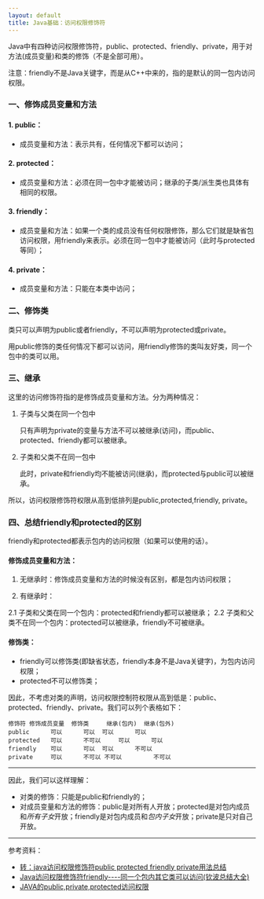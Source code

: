 ```yaml
---
layout: default
title: Java基础：访问权限修饰符
---
```

Java中有四种访问权限修饰符，public、protected、friendly、private，用于对方法(成员变量)和类的修饰（不是全部可用）。

注意：friendly不是Java关键字，而是从C++中来的，指的是默认的同一包内访问权限。


### 一、修饰成员变量和方法

#### 1. public：

* 成员变量和方法：表示共有，任何情况下都可以访问；

#### 2. protected：

* 成员变量和方法：必须在同一包中才能被访问；继承的子类/派生类也具体有相同的权限。

#### 3. friendly：

* 成员变量和方法：如果一个类的成员没有任何权限修饰，那么它们就是缺省包访问权限，用friendly来表示。必须在同一包中才能被访问（此时与protected等同）；

#### 4. private：

* 成员变量和方法：只能在本类中访问；


### 二、修饰类

类只可以声明为public或者friendly，不可以声明为protected或private。

用public修饰的类任何情况下都可以访问，用friendly修饰的类叫友好类，同一个包中的类可以用。


### 三、继承

这里的访问修饰符指的是修饰成员变量和方法。分为两种情况：

1. 子类与父类在同一个包中

    只有声明为private的变量与方法不可以被继承(访问)，而public、protected、friendly都可以被继承。

2. 子类和父类不在同一包中

	此时，private和friendly均不能被访问(继承)，而protected与public可以被继承。

所以，访问权限修饰符权限从高到低排列是public,protected,friendly, private。


### 四、总结friendly和protected的区别

friendly和protected都表示包内的访问权限（如果可以使用的话）。

#### 修饰成员变量和方法：

1. 无继承时：修饰成员变量和方法的时候没有区别，都是包内访问权限；

2. 有继承时：

2.1 子类和父类在同一个包内：protected和friendly都可以被继承；
2.2 子类和父类不在同一个包内：protected可以被继承，friendly不可被继承。

#### 修饰类：

* friendly可以修饰类(即缺省状态，friendly本身不是Java关键字)，为包内访问权限；
* protected不可以修饰类；

因此，不考虑对类的声明，访问权限控制符权限从高到低是：public、protected、friendly、private。我们可以列个表格如下：

	修饰符	修饰成员变量 	修饰类 	继承(包内)  继承(包外)
	public 		可以 		可以 	可以 		可以
	protected 	可以 		不可以 	可以 		可以
	friendly 	可以 		可以 	可以 		不可以
	private 	可以 	 	不可以	不可以 		不可以

---

因此，我们可以这样理解：

* 对类的修饰：只能是public和friendly的；
* 对成员变量和方法的修饰：public是对所有人开放；protected是对包内成员和*所有子女*开放；friendly是对包内成员和*包内子女*开放；private是只对自己开放。

---

参考资料：

* [转：java访问权限修饰符public protected friendly private用法总结](http://www.blogjava.net/hongzionline/archive/2007/09/19/146409.html)
* [Java访问权限修饰符friendly----同一个包内其它类可以访问(钦波总结大全)](http://huiqinbo.iteye.com/blog/577956)
* [JAVA的public,private,protected访问权限](http://linder0209.iteye.com/blog/1397851)